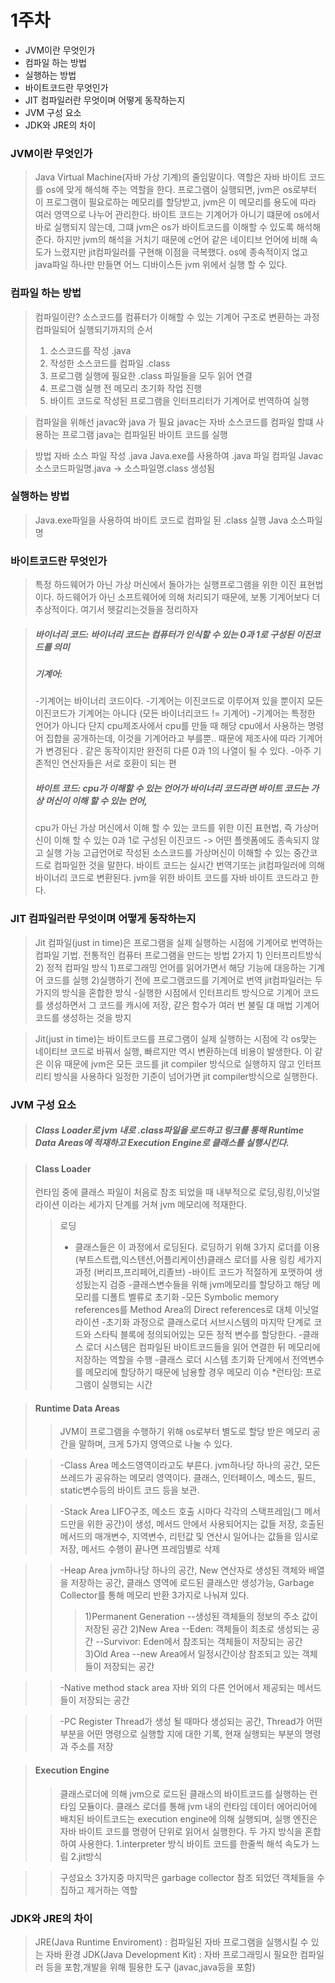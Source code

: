 # 1주차

* JVM이란 무엇인가
* 컴파일 하는 방법
* 실행하는 방법
* 바이트코드란 무엇인가
* JIT 컴파일러란 무엇이며 어떻게 동작하는지
* JVM 구성 요소
* JDK와 JRE의 차이

### JVM이란 무엇인가
> Java Virtual Machine(자바 가상 기계)의 줄임말이다. 역할은 자바 바이트 코드를 os에 맞게 해석해 주는 역할을 한다. 프로그램이 실행되면, jvm은 os로부터 이 프로그램이 필요로하는 메모리를 할당받고, jvm은 이 메모리를 용도에 따라 여러 영역으로 나누어 관리한다. 바이트 코드는  기계어가 아니기 떄문에 os에서 바로 실행되지 않는데, 그떄  jvm은 os가 바이트코드를 이해할 수 있도록 해석해 준다. 하지만 jvm의 해석을 거치기 때문에 c언어 같은 네이티브 언어에 비해 속도가 느렸지만 jit컴파일러를 구현해 이점을 극복했다.
> os에 종속적이지 얺고 java파일 하나만 만들면 어느 디바이스든 jvm 위에서 실행 할 수 있다.

### 컴파일 하는 방법
> 컴파일이란? 소스코드를 컴퓨터가 이해할 수 있는 기계어 구조로 변환하는 과정
> 컴파일되어 실행되기까지의 순서
> 1. 소스코드를 작성 .java
> 2. 작성한 소스코드를 컴파일 .class
> 3. 프로그램 실행에 필요한 .class 파일들을 모두 읽어 연결
> 4. 프로그램 실행 전 메모리 초기화 작업 진행
> 5. 바이트 코드로 작성된 프로그램을 인터프리터가 기계어로 번역하여 실행

> 컴파일을 위해선 javac와 java 가 필요
> javac는 자바 소스코드를 컴파일 할떄 사용하는 프로그램 
> java는 컴파일된 바이트 코드를 실행

> 방법
> 자바 소스 파일 작성 .java
> Java.exe를 사용하여 .java 파일 컴파일
> Javac 소스코드파일명.java -> 소스파일명.class 생성됨

### 실행하는 방법
> Java.exe파일을 사용하여 바이트 코드로 컴파일 된 .class 실행
> Java 소스파일명

### 바이트코드란 무엇인가
> 특정 하드웨어가 아닌 가상 머신에서 돌아가는 실행프로그램을 위한 이진 표현법이다.
> 하드웨어가 아닌 소프트웨어에 의해 처리되기 때문에, 보통 기계어보다 더 추상적이다.
> 여기서 헷갈리는것들을 정리하자

> ##### 바이너리 코드: 바이너리 코드는 컴퓨터가 인식할 수 있는 0과 1로 구성된 이진코드를 의미
> ##### 기계어:
> -기계어는 바이너리 코드이다.
> -기계어는 이진코드로 이루어져 있을 뿐이지 모든 이진코드가 기계어는 아니다
> (모든 바이너리코드 != 기계어)
> -기계어는 특정한 언어가 아니다 단지 cpu제조사에서 cpu를 만들 때 해당 cpu에서 사용하는 명령어 집합을 공개하는데, 이것을 기계어라고 부를뿐.. 때문에 제조사에 따라 기계어가 변경된다 . 같은 동작이지만 완전히 다른 0과 1의 나열이 될 수 있다.
> -아주 기존적인 연산자들은 서로 호환이 되는 편
> ##### 바이트 코드: cpu가 이해할 수 있는 언어가 바이너리 코드라면 바이트 코드는 가상 머신이 이해 할 수 있는 언어,
> cpu가 아닌 가상 머신에서 이해 할 수 있는 코드를 위한 이진 표현법, 즉 가상머신이 이해 할 수 있는 0과 1로 구성된 이진코드 -> 어떤 플렛폼에도 종속되지 않고 실행 가능
> 고급언어로 작성된 소스코드를 가상머신이 이해할 수 있는 중간코드로 컴파일한 것을 말한다.
> 바이트 코드는 실시간 번역기또는 jit컴파일러에 의해 바이너리 코드로 변환된다.
> jvm을 위한 바이트 코드를 자바 바이트 코드라고 한다.

### JIT 컴파일러란 무엇이며 어떻게 동작하는지
> Jit 컴파일(just in time)은 프로그램을 실제 실행하는 시점에 기계어로 번역하는 컴파일 기법.
> 전통적인 컴퓨터 프로그램을 만드는 방법 2가지 1) 인터프리트방식 2) 정적 컴파일 방식
> 1)프로그래밍 언어를 읽어가면서 해당 기능에 대응하는 기계어 코드를 실행
> 2)실행하기 전에 프로그램코드를 기계어로 번역
> jit컴파일러는 두가지의 방식을 혼합한 방식
> -실행한 시점에서 인터프리트 방식으로 기계어 코드를 생성하면서 그 코드를 캐시에 저장,
> 같은 함수가 여러 번 불릴 댸 매법 기계어 코드를 생성하는 것을 방지

> Jit(just in time)는 바이트코드를 프로그램이 실제 실행하는 시점에 각 os맞는 네이티브 코드로 바꿔서 실행,
> 빠르지만 역시 변환하는데 비용이 발생한다. 이 같은 이유 때문에 jvm은 모든 코드를 jit compiler 방식으로 실행하지 않고 
> 인터프리티 방식을 사용하다 일정한 기준이 넘어가면 jit compiler방식으로 실행한다.

### JVM 구성 요소
> ##### Class Loader로 jvm 내로 .class파일을 로드하고 링크를 통해 Runtime Data Areas에 적재하고 Execution Engine로 클래스를 실행시킨다.

> #### Class Loader
> 런타임 중에 클래스 파일이 처음로 참조 되었을 때 내부적으로 로딩,링킹,이닛얼라이션 이라는 세가지 단계를 거쳐 jvm 메모리에 적재한다.
>> 로딩
>> - 클래스들은 이 과정에서 로딩된다. 로딩하기 위해 3가지 로더를 이용
>> (부트스트랩,익스텐션,어플리케이션)클래스 로더를 사용
>> 링킹
>> 세가지 과정
>> (버리프,프리페어,리졸브)
>> -바이트 코드가 적절하게 포맷하여 생성됬는지 검증
>> -클래스변수들을 위해 jvm메모리를 할당하고 해당 메모리를 디폴트 벨류로 초기화
>> -모든 Symbolic memory references를 Method Area의 Direct references로 대체
>> 이닛얼라이션
>> -초기화 과정으로 클래스로더 서브시스템의 마지막 단계로 코드와 스타틱 블록에 정의되어있는 모든 정적 변수를 할당한다.
>> -클래스 로더 시스템은 컴파일된 바이트코드들을 읽어 연결한 뒤 메모리에 저장하는 역할을 수행
>> -클래스 로더 시스템 초기화 단계에서 전역변수를 메모리에 할당하기 때문에 남용할 경우 메모리 이슈
>> *런타임: 프로그램이 실행되는 시간

> #### Runtime Data Areas
>> JVM이 프로그램을 수행하기 위해 os로부터 별도로 할당 받은 메모리 공간을 말하며, 크게 5가지 영역으로 나눌 수 있다.

>> -Class Area
>> 메소드영역이라고도 부른다. jvm하나당 하나의 공간, 모든 쓰레드가 공유하는 메모리 영역이다. 클래스, 인터페이스, 메소드, 필드, static변수등의 바이트 코드 등을 보관.

>> -Stack Area
>> LIFO구조, 메소드 호출 시마다 각각의 스택프레임(그 메서드만을 위한 공간)이 생성, 메서드 안에서 사용되어지는 값들 저장, 호출된 메서드의 매개변수, 지역변수, 리턴값 및 연산시 일어나는 값들을 임시로 저장, 메서드 수행이 끝나면 프레임별로 삭제

>> -Heap Area
>>  jvm하나당 하나의 공간,
>> New 연산자로 생성된 객체와 배열을 저장하는 공간, 클래스 영역에 로드된 클래스만 생성가능, Garbage Collector를 통해 메모리 반환
>> 3가지로 나눠져 있다.
>>> 1)Permanent Generation
>>> --생성된 객체들의 정보의 주소 값이 저장된 공간
>>> 2)New Area
>>> --Eden: 객체들이 최초로 생성되는 공간
>>> --Survivor: Eden에서 참조되는 객체들이 저장되는 공간
>>> 3)Old Area
>>> --new Area에서 일정시간이상 참조되고 있는 객체들이 저장되는 공간

>> -Native method stack area
>> 자바 외의 다른 언어에서 제공되는 메서드들이 저장되는 공간

>> -PC Register
>> Thread가 생성 될 때마다 생성되는 공간, Thread가 어떤 부분을 어떤 명령으로 실행할 지에 대한 기록, 현재 실행되는 부분의 명령과 주소를 저장

> #### Execution Engine
>> 클래스로더에 의해 jvm으로 로드된 클래스의 바이트코드를 실행하는 런타임 모듈이다. 클래스 로더를 통해 jvm 내의 런타임 데이터 에어리어에 배치된 바이트코드는 execution engine에 의해 실행되며, 실행 엔진은 자바 바이트 코드를 명령어 단위로 읽어서 실행한다.
>> 두 가지 방식을 혼합하여 사용한다.
>> 1.interpreter 방식
>> 바이트 코드를 한줄씩 해석 속도가 느림
>> 2.jit방식

>> 구성요소 3가지중 마지막은 garbage collector
>> 참조 되었던 객체들을 수집하고 제거하는 역할




### JDK와 JRE의 차이
> JRE(Java Runtime Enviroment) : 컴파일된 자바 프로그램을 실행시킬 수 있는 자바 환경
> JDK(Java Development Kit) : 자바 프로그래밍시 필요한 컴파일러 등을 포함,개발을 위해 필용한 도구 (javac,java등을 포함)
